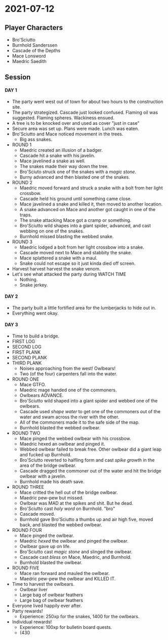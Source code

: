 # 2021-07-12
## Player Characters
* Bro'Sciutto
* Burnhold Sanderssen
* Cascade of the Depths
* Mace Lonsword
* Maedric Saedith
## Session
#### DAY 1
* The party went west out of town for about two hours to the construction site.
* The party strategized. Cascade just looked confused. Flaming oil was suggested. Flaming spheres. Wackiness ensued.
* A tree is to be knocked over and used as cover "just in case"
* Secure area was set up. Plans were made. Lunch was eaten.
* Bro'Sciutto and Mace noticed movement in the trees.
	* Big ass snakes.
* ROUND 1
	* Maedric created an illusion of a badger.
	* Cascade hit a snake with his javelin.
	* Mace javelined a snake as well.
	* The snakes made their way down the tree.
	* Bro'Sciuto struck one of the snakes with a _magic stone_.
	* Burny advanced and then blasted one of the snakes.
* ROUND 2
	* Maedric moved forward and struck a snake with a bolt from her light crossbow.
	* Cascade held his ground until something came close.
	* Mace javelined a snake and killed it, then moved to another location.
	* A snake advanced on Mace and another got caught in one of the traps.
	* The snake attacking Mace got a cramp or something.
	* Bro'Sciutto wild shapes into a giant spider, advanced, and cast webbing on one of the snakes.
	* Burnhold missed blasting the webbed snake.
* ROUND 3
	* Maedric lodged a bolt from her light crossbow into a snake.
	* Cascade moved next to Mace and stabbity the snake.
	* Mace splattered a snake with a maul.
	* Snake could not escape so it just kinda died off screen.
* Harvest harvest harvest the snake venom.
* Let's see what attacked the party during WATCH TIME
	* Nothing.
	* Snake jerkey.
#### DAY 2
* The party built a little fortified area for the lumberjacks to hide out in.
* Everything went okay.
#### DAY 3
* Time to build a bridge.
* FIRST LOG
* SECOND LOG
* FIRST PLANK
* SECOND PLANK
* THIRD PLANK
	* Noises approaching from the west! Owlbears!
	* Two (of the four) carpenters fall into the water.
* ROUND ONE
	* Mace GTFO.
	* Maedric mage handed one of the commoners.
	* Owlbears ADVANCE.
	* Bro'Sciutto wild shaped into a giant spider and webbed one of the owlbears.
	* Cascade used _shape water_ to get one of the commoners out of the water and swam across the river with the other.
	* All of the commoners made it to the safe side of the map.
	* Burnhold blasted the webbed owlbear.
* ROUND TWO
	* Mace pinged the webbed owlbear with his crossbow.
	* Maedric hexed an owlbear and pinged it.
	* Webbed owlbear failed to break free. Other owlbear did a giant leap and fucked up Burnhold.
	* Bro'Sciutto reverted to halfling form and cast _spike growth_ in the area of the bridge owlbear.
	* Cascade dragged the commoner out of the water and hit the bridge owlbear with a javelin.
	* Burnhold made his death save.
* ROUND THREE
	* Mace critted the hell out of the bridge owlbear.
	* Maedric pew-pew but missed.
	* Owlbear was MAD at the spikes and shit. But he dead.
	* Bro'Sciutto cast _holy word_ on Burnhold. "bro"
	* Cascade moved.
	* Burnhold gave Bro'Sciutto a thumbs up and air high five, moved back, and blasted the webbed owlbear.
* ROUND FOUR
	* Mace pinged the owlbear.
	* Maedric _hexed_ the owlbear and pinged the owlbear.
	* Owlbear gave up on life.
	* Bro'Sciutto cast _magic stone_ and slinged the owlbear.
	* Cascade cast _bless_ on Mace, Maedric, and Burnhold.
	* Burnhold blasted the owlbear.
* ROUND FIVE
	* Mace ran forward and mauled the owlbear.
	* Maedric pew-pew the owlbear and KILLED IT.
* Time to harvest the owlbears.
	* Owlbear liver
	* Large bag of owlbear feathers
	* Large bag of owlbear feathers
* Everyone lived happily ever after.
* Party rewards!
	* Experience: 250xp for the snakes, 1400 for the owlbears.
* Individual rewards!
	* Experience: 100xp for bulletin board quests.
	* (430
<!--stackedit_data:
eyJoaXN0b3J5IjpbLTE3OTIwNjY0NzAsMTk5MTIxMTk4OCw1Nz
MwMjQ5NDQsLTg0OTM5MDAwNywtMjA5Nzc2ODI0NSwxMzYwMDM0
NDgyLC0xMjE4Nzk2NTkzLC0xMDUwMjMzODAwLDQ2ODI2MTcwOS
wtMTEzMTA0NTYyMiwxMTA2ODk5NTA2LDY3NjM3MDA5MiwtNjY4
NTczOTM2LDE2MTUxMDY3NzEsLTIwMzk0NjIxMjcsLTExODAwOT
U3OTcsLTE5ODc1MTE0MTEsLTU1NjIzMjc5MywxOTYzOTIzNzE5
LDI1MzE2NDYzOF19
-->